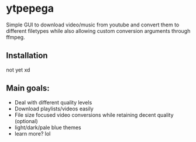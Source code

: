 # <h1>ytpepega</h1>

<p>Simple GUI to download video/music from youtube and convert them to different filetypes while also allowing custom conversion arguments through ffmpeg.</p>

## Installation 
not yet xd 

## Main goals:
  * Deal with different quality levels
  * Download playlists/videos easily 
  * File size focused video conversions while retaining decent quality (optional)
  * light/dark/pale blue themes
  * learn more? lol
